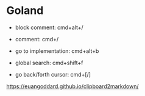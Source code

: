 # Goland
- block comment: cmd+alt+/
- comment: cmd+/
- go to implementation: cmd+alt+b

- global search: cmd+shift+f

- go back/forth cursor: cmd+[/]

https://euangoddard.github.io/clipboard2markdown/